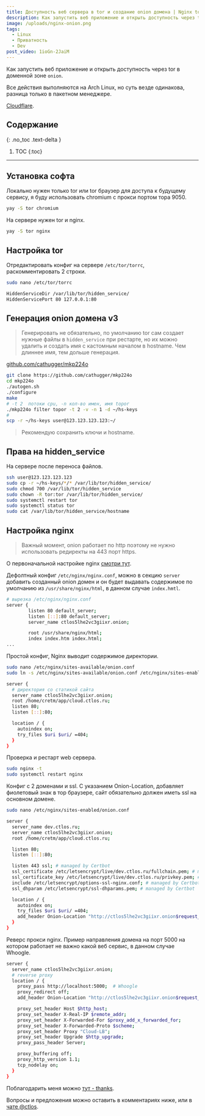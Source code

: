 ```yaml
---
title: Доступность веб сервера в tor и создание onion домена | Nginx tor onion
description: Как запустить веб приложение и открыть доступность через tor в доменной зоне onion.
image: /uploads/nginx-onion.png
tags:
  - Linux
  - Приватность
  - Dev
post_video: 1ioGn-2JaiM
---
```


Как запустить веб приложение и открыть доступность через tor в доменной зоне `onion`.

Все действия выполняются на Arch Linux, но суть везде одинакова, разница только в пакетном менеджере.

[Cloudflare](https://www.cloudflare.com/).

## Содержание
{: .no_toc .text-delta }

1. TOC
{:toc}

---

## Установка софта

Локально нужен только tor или tor браузер для доступа к будущему сервису, я буду использовать chromium с прокси портом тора 9050.

```bash
yay -S tor chromium
```

На сервере нужен tor и nginx.

```bash
yay -S tor nginx
```

## Настройка tor

Отредактировать конфиг на сервере `/etc/tor/torrc`, раскомментировать 2 строки.

```bash
sudo nano /etc/tor/torrc

HiddenServiceDir /var/lib/tor/hidden_service/
HiddenServicePort 80 127.0.0.1:80
```

## Генерация onion домена v3

> Генерировать не обязательно, по умолчанию tor сам создает нужные файлы в `hidden_service` при рестарте, но их можно удалить и создать имя с кастомным началом в hostname. Чем длиннее имя, тем дольше генерация.

[github.com/cathugger/mkp224o](https://github.com/cathugger/mkp224o)

```bash
git clone https://github.com/cathugger/mkp224o
cd mkp224o
./autogen.sh
./configure
make
# -t 2  потоки cpu, -n кол-во имен, имя topor
./mkp224o filter topor -t 2 -v -n 1 -d ~/hs-keys
#
scp -r ~/hs-keys user@123.123.123.123:~/
```

> Рекомендую сохранить ключи и hostname.

## Права на hidden_service

На сервере после переноса файлов.

```bash
ssh user@123.123.123.123
sudo cp -r ~/hs-keys/*/* /var/lib/tor/hidden_service/
sudo chmod 700 /var/lib/tor/hidden_service
sudo chown -R tor:tor /var/lib/tor/hidden_service/
sudo systemctl restart tor
sudo systemctl status tor
sudo cat /var/lib/tor/hidden_service/hostname
```

## Настройка nginx

> Важный момент, onion работает по http поэтому не нужно использовать редиректы на 443 порт https.

О первоначальной настройке nginx [смотри тут](/web-server/).

Дефолтный конфиг `/etc/nginx/nginx.conf`, можно в секцию `server` добавить созданный onion домен и он будет выдавать содержимое по умолчанию из `/usr/share/nginx/html`, в данном случае `index.hmtl`.

```bash
# вырезка /etc/nginx/nginx.conf
server {
        listen 80 default_server;
        listen [::]:80 default_server;
        server_name ctlos5lhe2vc3giixr.onion;

        root /usr/share/nginx/html;
        index index.htm index.html;
...
```

Простой конфиг, Nginx выводит содержимое директории.

```bash
sudo nano /etc/nginx/sites-available/onion.conf
sudo ln -s /etc/nginx/sites-available/onion.conf /etc/nginx/sites-enabled
```

```bash
server {
  # директория со статикой сайта
  server_name ctlos5lhe2vc3giixr.onion;
  root /home/cretm/app/cloud.ctlos.ru;
  listen 80;
  listen [::]:80;

  location / {
    autoindex on;
    try_files $uri $uri/ =404;
  }
}
```

Проверка и рестарт web сервера.

```bash
sudo nginx -t
sudo systemctl restart nginx
```

Конфиг с 2 доменами и ssl. С указанием Onion-Location, добавляет фиолетовый знак в тор браузере, сайт обязательно должен иметь ssl на основном домене.

```bash
sudo nano /etc/nginx/sites-enabled/onion.conf
```

```bash
server {
  server_name dev.ctlos.ru;
  server_name ctlos5lhe2vc3giixr.onion;
  root /home/cretm/app/cloud.ctlos.ru;

  listen 80;
  listen [::]:80;

  listen 443 ssl; # managed by Certbot
  ssl_certificate /etc/letsencrypt/live/dev.ctlos.ru/fullchain.pem; # managed by Certbot
  ssl_certificate_key /etc/letsencrypt/live/dev.ctlos.ru/privkey.pem; # managed by Certbot
  include /etc/letsencrypt/options-ssl-nginx.conf; # managed by Certbot
  ssl_dhparam /etc/letsencrypt/ssl-dhparams.pem; # managed by Certbot

  location / {
    autoindex on;
    try_files $uri $uri/ =404;
    add_header Onion-Location "http://ctlos5lhe2vc3giixr.onion$request_uri" always;
  }
}
```

Реверс прокси nginx. Пример направления домена на порт 5000 на котором работает не важно какой веб сервис, в данном случае Whoogle.

```bash
server {
  server_name ctlos5lhe2vc3giixr.onion;
  # reverse proxy
  location / {
    proxy_pass http://localhost:5000;  # Whoogle
    proxy_redirect off;
    add_header Onion-Location "http://ctlos5lhe2vc3giixr.onion$request_uri" always;

    proxy_set_header Host $http_host;
    proxy_set_header X-Real-IP $remote_addr;
    proxy_set_header X-Forwarded-For $proxy_add_x_forwarded_for;
    proxy_set_header X-Forwarded-Proto $scheme;
    proxy_set_header Proxy "Cloud-LB";
    proxy_set_header Upgrade $http_upgrade;
    proxy_pass_header Server;

    proxy_buffering off;
    proxy_http_version 1.1;
    tcp_nodelay on;
  }
}
```

Поблагодарить меня можно [тут - thanks](https://ctlos.github.io/donat/).

Вопросы и предложения можно оставить в комментариях ниже, или в [чате @ctlos](https://telegram.me/ctlos).
